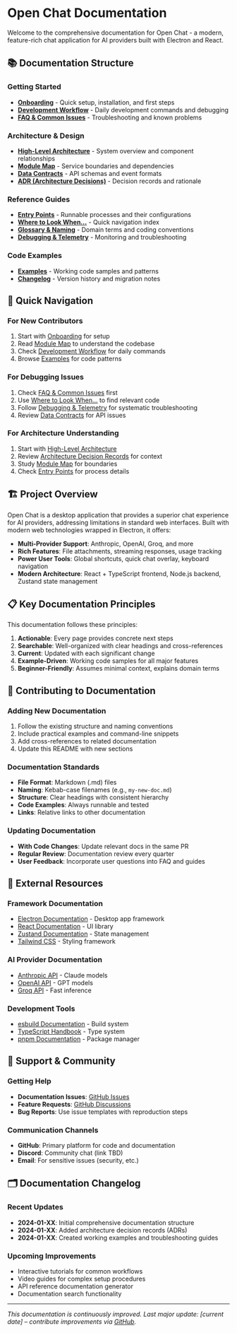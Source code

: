 # Open Chat Documentation

Welcome to the comprehensive documentation for Open Chat - a modern, feature-rich chat application for AI providers built with Electron and React.

## 📚 Documentation Structure

### Getting Started
- **[Onboarding](./onboarding.md)** - Quick setup, installation, and first steps
- **[Development Workflow](./development-workflow.md)** - Daily development commands and debugging
- **[FAQ & Common Issues](./faq-footguns.md)** - Troubleshooting and known problems

### Architecture & Design
- **[High-Level Architecture](./architecture/overview.md)** - System overview and component relationships
- **[Module Map](./module-map.md)** - Service boundaries and dependencies
- **[Data Contracts](./data-contracts.md)** - API schemas and event formats
- **[ADR (Architecture Decisions)](./adr/)** - Decision records and rationale

### Reference Guides
- **[Entry Points](./entry-points/)** - Runnable processes and their configurations
- **[Where to Look When...](./where-to-look-when.md)** - Quick navigation index
- **[Glossary & Naming](./glossary.md)** - Domain terms and coding conventions
- **[Debugging & Telemetry](./debugging-telemetry.md)** - Monitoring and troubleshooting

### Code Examples
- **[Examples](./examples/)** - Working code samples and patterns
- **[Changelog](./changelog.md)** - Version history and migration notes

## 🚀 Quick Navigation

### For New Contributors
1. Start with [Onboarding](./onboarding.md) for setup
2. Read [Module Map](./module-map.md) to understand the codebase
3. Check [Development Workflow](./development-workflow.md) for daily commands
4. Browse [Examples](./examples/) for code patterns

### For Debugging Issues
1. Check [FAQ & Common Issues](./faq-footguns.md) first
2. Use [Where to Look When...](./where-to-look-when.md) to find relevant code
3. Follow [Debugging & Telemetry](./debugging-telemetry.md) for systematic troubleshooting
4. Review [Data Contracts](./data-contracts.md) for API issues

### For Architecture Understanding
1. Start with [High-Level Architecture](./architecture/overview.md)
2. Review [Architecture Decision Records](./adr/) for context
3. Study [Module Map](./module-map.md) for boundaries
4. Check [Entry Points](./entry-points/) for process details

## 🏗️ Project Overview

Open Chat is a desktop application that provides a superior chat experience for AI providers, addressing limitations in standard web interfaces. Built with modern web technologies wrapped in Electron, it offers:

- **Multi-Provider Support**: Anthropic, OpenAI, Groq, and more
- **Rich Features**: File attachments, streaming responses, usage tracking
- **Power User Tools**: Global shortcuts, quick chat overlay, keyboard navigation
- **Modern Architecture**: React + TypeScript frontend, Node.js backend, Zustand state management

## 📋 Key Documentation Principles

This documentation follows these principles:

1. **Actionable**: Every page provides concrete next steps
2. **Searchable**: Well-organized with clear headings and cross-references
3. **Current**: Updated with each significant change
4. **Example-Driven**: Working code samples for all major features
5. **Beginner-Friendly**: Assumes minimal context, explains domain terms

## 🔧 Contributing to Documentation

### Adding New Documentation
1. Follow the existing structure and naming conventions
2. Include practical examples and command-line snippets
3. Add cross-references to related documentation
4. Update this README with new sections

### Documentation Standards
- **File Format**: Markdown (.md) files
- **Naming**: Kebab-case filenames (e.g., `my-new-doc.md`)
- **Structure**: Clear headings with consistent hierarchy
- **Code Examples**: Always runnable and tested
- **Links**: Relative links to other documentation

### Updating Documentation
- **With Code Changes**: Update relevant docs in the same PR
- **Regular Review**: Documentation review every quarter
- **User Feedback**: Incorporate user questions into FAQ and guides

## 📖 External Resources

### Framework Documentation
- [Electron Documentation](https://www.electronjs.org/docs) - Desktop app framework
- [React Documentation](https://react.dev) - UI library
- [Zustand Documentation](https://zustand-demo.pmnd.rs/) - State management
- [Tailwind CSS](https://tailwindcss.com/docs) - Styling framework

### AI Provider Documentation
- [Anthropic API](https://docs.anthropic.com/api) - Claude models
- [OpenAI API](https://platform.openai.com/docs) - GPT models
- [Groq API](https://console.groq.com/docs) - Fast inference

### Development Tools
- [esbuild Documentation](https://esbuild.github.io/) - Build system
- [TypeScript Handbook](https://www.typescriptlang.org/docs/) - Type system
- [pnpm Documentation](https://pnpm.io/) - Package manager

## 🤝 Support & Community

### Getting Help
- **Documentation Issues**: [GitHub Issues](https://github.com/yourusername/open-chat/issues)
- **Feature Requests**: [GitHub Discussions](https://github.com/yourusername/open-chat/discussions)
- **Bug Reports**: Use issue templates with reproduction steps

### Communication Channels
- **GitHub**: Primary platform for code and documentation
- **Discord**: Community chat (link TBD)
- **Email**: For sensitive issues (security, etc.)

## 🗂️ Documentation Changelog

### Recent Updates
- **2024-01-XX**: Initial comprehensive documentation structure
- **2024-01-XX**: Added architecture decision records (ADRs)
- **2024-01-XX**: Created working examples and troubleshooting guides

### Upcoming Improvements
- Interactive tutorials for common workflows
- Video guides for complex setup procedures
- API reference documentation generator
- Documentation search functionality

---

*This documentation is continuously improved. Last major update: [current date] – contribute improvements via [GitHub](https://github.com/yourusername/open-chat).*
